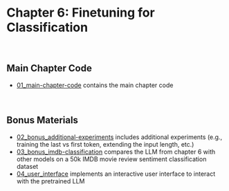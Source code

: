# Chapter 6: Finetuning for Classification

&nbsp;
## Main Chapter Code

- [01_main-chapter-code](01_main-chapter-code) contains the main chapter code

&nbsp;
## Bonus Materials

- [02_bonus_additional-experiments](02_bonus_additional-experiments) includes additional experiments (e.g., training the last vs first token, extending the input length, etc.)
- [03_bonus_imdb-classification](03_bonus_imdb-classification) compares the LLM from chapter 6 with other models on a 50k IMDB movie review sentiment classification dataset
- [04_user_interface](04_user_interface) implements an interactive user interface to interact with the pretrained LLM
